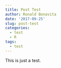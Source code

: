 ```yaml
---
title: Post Test
author: Ronald Bonavita
date: '2017-09-25'
slug: post-test
categories:
  - test
  - R
tags:
  - test
---
```

This is just a test.